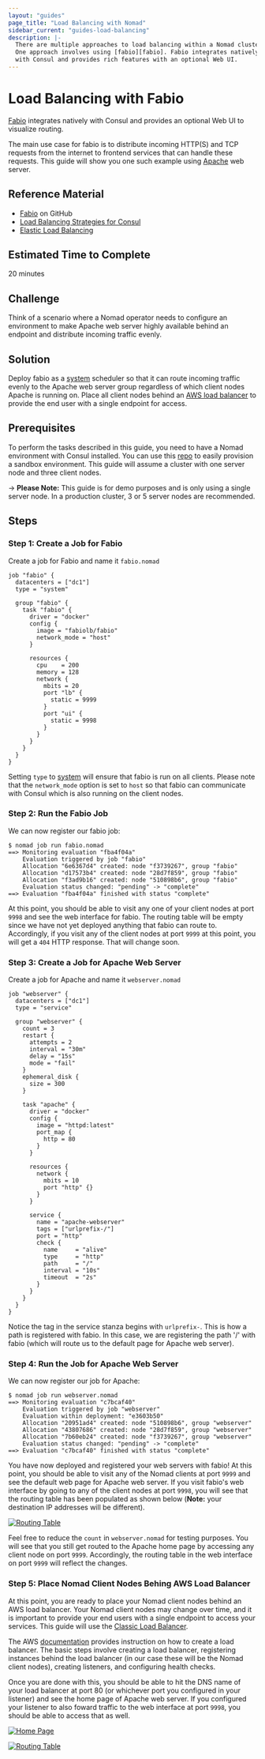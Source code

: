 ```yaml
---
layout: "guides"
page_title: "Load Balancing with Nomad"
sidebar_current: "guides-load-balancing"
description: |-
  There are multiple approaches to load balancing within a Nomad cluster.
  One approach involves using [fabio][fabio]. Fabio integrates natively
  with Consul and provides rich features with an optional Web UI.
---
```


# Load Balancing with Fabio

[Fabio][fabio] integrates natively with Consul and provides an optional Web UI
to visualize routing.

The main use case for fabio is to distribute incoming HTTP(S) and TCP requests
from the internet to frontend services that can handle these requests. This
guide will show you one such example using [Apache][apache] web server.

## Reference Material

- [Fabio](https://github.com/fabiolb/fabio) on GitHub
- [Load Balancing Strategies for Consul](https://www.hashicorp.com/blog/load-balancing-strategies-for-consul)
- [Elastic Load Balancing][elb]

## Estimated Time to Complete

20 minutes

## Challenge

Think of a scenario where a Nomad operator needs to configure an environment to
make Apache web server highly available behind an endpoint and distribute
incoming traffic evenly.

## Solution

Deploy fabio as a
[system][system]
scheduler so that it can route incoming traffic evenly to the Apache web server
group regardless of which client nodes Apache is running on. Place all client nodes
behind an [AWS load balancer][elb] to
provide the end user with a single endpoint for access.

## Prerequisites

To perform the tasks described in this guide, you need to have a Nomad
environment with Consul installed. You can use this
[repo](https://github.com/hashicorp/nomad/tree/master/terraform#provision-a-nomad-cluster-in-the-cloud)
to easily provision a sandbox environment. This guide will assume a cluster with
one server node and three client nodes.

-> **Please Note:** This guide is for demo purposes and is only using a single server
node. In a production cluster, 3 or 5 server nodes are recommended.

## Steps

### Step 1: Create a Job for Fabio

Create a job for Fabio and name it `fabio.nomad`

```hcl
job "fabio" {
  datacenters = ["dc1"]
  type = "system"

  group "fabio" {
    task "fabio" {
      driver = "docker"
      config {
        image = "fabiolb/fabio"
        network_mode = "host"
      }

      resources {
        cpu    = 200
        memory = 128
        network {
          mbits = 20
          port "lb" {
            static = 9999
          }
          port "ui" {
            static = 9998
          }
        }
      }
    }
  }
}
```

Setting `type` to [system][system] will ensure that fabio is run on all clients.
Please note that the `network_mode` option is set to `host` so that fabio can
communicate with Consul which is also running on the client nodes.

### Step 2: Run the Fabio Job

We can now register our fabio job:

```shell
$ nomad job run fabio.nomad 
==> Monitoring evaluation "fba4f04a"
    Evaluation triggered by job "fabio"
    Allocation "6e6367d4" created: node "f3739267", group "fabio"
    Allocation "d17573b4" created: node "28d7f859", group "fabio"
    Allocation "f3ad9b16" created: node "510898b6", group "fabio"
    Evaluation status changed: "pending" -> "complete"
==> Evaluation "fba4f04a" finished with status "complete"
```
At this point, you should be able to visit any one of your client nodes at port
`9998` and see the web interface for fabio. The routing table will be empty
since we have not yet deployed anything that fabio can route to.
Accordingly, if you visit any of the client nodes at port `9999` at this
point, you will get a `404` HTTP response. That will change soon.

### Step 3: Create a Job for Apache Web Server

Create a job for Apache and name it `webserver.nomad`

```hcl
job "webserver" {
  datacenters = ["dc1"]
  type = "service"

  group "webserver" {
    count = 3
    restart {
      attempts = 2
      interval = "30m"
      delay = "15s"
      mode = "fail"
    }
    ephemeral_disk {
      size = 300
    }

    task "apache" {
      driver = "docker"
      config {
        image = "httpd:latest"
        port_map {
          http = 80
        }
      }

      resources {
        network {
          mbits = 10
          port "http" {}
        }
      }

      service {
        name = "apache-webserver"
        tags = ["urlprefix-/"]
        port = "http"
        check {
          name     = "alive"
          type     = "http"
          path     = "/"
          interval = "10s"
          timeout  = "2s"
        }
      }
    }
  }
}
```

Notice the tag in the service stanza begins with `urlprefix-`. This is how a
path is registered with fabio. In this case, we are registering the path '/'
with fabio (which will route us to the default page for Apache web server). 

### Step 4: Run the Job for Apache Web Server

We can now register our job for Apache:

```shell
$ nomad job run webserver.nomad 
==> Monitoring evaluation "c7bcaf40"
    Evaluation triggered by job "webserver"
    Evaluation within deployment: "e3603b50"
    Allocation "20951ad4" created: node "510898b6", group "webserver"
    Allocation "43807686" created: node "28d7f859", group "webserver"
    Allocation "7b60eb24" created: node "f3739267", group "webserver"
    Evaluation status changed: "pending" -> "complete"
==> Evaluation "c7bcaf40" finished with status "complete"
```
You have now deployed and registered your web servers with fabio! At this point,
you should be able to visit any of the Nomad clients at port `9999` and
see the default web page for Apache web server. If you visit fabio's web
interface by going to any of the client nodes at port `9998`, you will see that
the routing table has been populated as shown below (**Note:** your destination IP
addresses will be different).

[![Routing Table][routing-table]][routing-table]

Feel free to reduce the `count` in `webserver.nomad` for testing purposes. You
will see that you still get routed to the Apache home page by accessing
any client node on port `9999`. Accordingly, the routing table
in the web interface on port `9999` will reflect the changes.

### Step 5: Place Nomad Client Nodes Behing AWS Load Balancer

At this point, you are ready to place your Nomad client nodes behind an AWS load
balancer. Your Nomad client nodes may change over time, and it is important
to provide your end users with a single endpoint to access your services. This guide will use the [Classic Load Balancer][classic-lb].

The AWS [documentation][classic-lb-doc] provides instruction on how to create a
load balancer. The basic steps involve creating a load balancer, registering
instances behind the load balancer (in our case these will be the Nomad client
nodes), creating listeners, and configuring health checks.

Once you are done
with this, you should be able to hit the DNS name of your load balancer at port
80 (or whichever port you configured in your listener) and see the home page of
Apache web server. If you configured your listener to also foward traffic to
the web interface at port `9998`, you should be able to access that as well.

[![Home Page][lb-homepage]][lb-homepage]

[![Routing Table][lb-routing-table]][lb-routing-table]

[apache]: https://httpd.apache.org/
[classic-lb]: https://docs.aws.amazon.com/elasticloadbalancing/latest/classic/introduction.html
[classic-lb-doc]: https://docs.aws.amazon.com/elasticloadbalancing/latest/classic/elb-getting-started.html
[elb]: https://aws.amazon.com/elasticloadbalancing/
[fabio]: https://fabiolb.net/
[lb-homepage]: /assets/images/lb-homepage.png
[lb-routing-table]: /assets/images/lb-routing-table.png
[routing-table]: /assets/images/routing-table.png
[system]: /docs/runtime/schedulers.html#system
